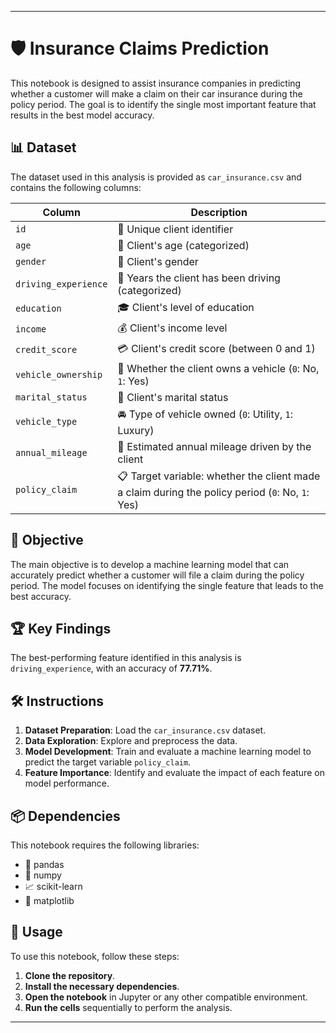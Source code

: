 
---

# 🛡️ Insurance Claims Prediction

This notebook is designed to assist insurance companies in predicting whether a customer will make a claim on their car insurance during the policy period. The goal is to identify the single most important feature that results in the best model accuracy.

## 📊 Dataset

The dataset used in this analysis is provided as `car_insurance.csv` and contains the following columns:

| Column             | Description                                                                                            |
|--------------------|--------------------------------------------------------------------------------------------------------|
| `id`               | 🔢 Unique client identifier                                                                            |
| `age`              | 🎂 Client's age (categorized)                                                                          |
| `gender`           | 🚻 Client's gender                                                                                     |
| `driving_experience` | 🚗 Years the client has been driving (categorized)                                                   |
| `education`        | 🎓 Client's level of education                                                                         |
| `income`           | 💰 Client's income level                                                                               |
| `credit_score`     | 💳 Client's credit score (between 0 and 1)                                                             |
| `vehicle_ownership` | 🚙 Whether the client owns a vehicle (`0`: No, `1`: Yes)                                              |
| `marital_status`   | 💍 Client's marital status                                                                             |
| `vehicle_type`     | 🚘 Type of vehicle owned (`0`: Utility, `1`: Luxury)                                                   |
| `annual_mileage`   | 📏 Estimated annual mileage driven by the client                                                       |
| `policy_claim`     | 📋 Target variable: whether the client made a claim during the policy period (`0`: No, `1`: Yes)       |

## 🎯 Objective

The main objective is to develop a machine learning model that can accurately predict whether a customer will file a claim during the policy period. The model focuses on identifying the single feature that leads to the best accuracy.

## 🏆 Key Findings

The best-performing feature identified in this analysis is `driving_experience`, with an accuracy of **77.71%**.

## 🛠️ Instructions

1. **Dataset Preparation**: Load the `car_insurance.csv` dataset.
2. **Data Exploration**: Explore and preprocess the data.
3. **Model Development**: Train and evaluate a machine learning model to predict the target variable `policy_claim`.
4. **Feature Importance**: Identify and evaluate the impact of each feature on model performance.

## 📦 Dependencies

This notebook requires the following libraries:

- 🐼 pandas
- 🧮 numpy
- 📈 scikit-learn
- 🎨 matplotlib

## 🚀 Usage

To use this notebook, follow these steps:

1. **Clone the repository**.
2. **Install the necessary dependencies**.
3. **Open the notebook** in Jupyter or any other compatible environment.
4. **Run the cells** sequentially to perform the analysis.

---